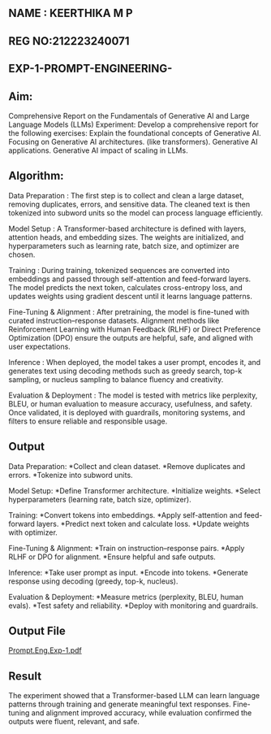 ## NAME : KEERTHIKA M P
## REG NO:212223240071
## EXP-1-PROMPT-ENGINEERING-
## Aim:
Comprehensive Report on the Fundamentals of Generative AI and Large Language Models (LLMs) Experiment: Develop a comprehensive report for the following exercises:
Explain the foundational concepts of Generative AI. Focusing on Generative AI architectures. (like transformers). Generative AI applications. Generative AI impact of scaling in LLMs.

## Algorithm:
Data Preparation : The first step is to collect and clean a large dataset, removing duplicates, errors, and sensitive data. The cleaned text is then tokenized into subword units so the model can process language efficiently.

Model Setup : A Transformer-based architecture is defined with layers, attention heads, and embedding sizes. The weights are initialized, and hyperparameters such as learning rate, batch size, and optimizer are chosen.

Training : During training, tokenized sequences are converted into embeddings and passed through self-attention and feed-forward layers. The model predicts the next token, calculates cross-entropy loss, and updates weights using gradient descent until it learns language patterns.

Fine-Tuning & Alignment : After pretraining, the model is fine-tuned with curated instruction–response datasets. Alignment methods like Reinforcement Learning with Human Feedback (RLHF) or Direct Preference Optimization (DPO) ensure the outputs are helpful, safe, and aligned with user expectations.

Inference : When deployed, the model takes a user prompt, encodes it, and generates text using decoding methods such as greedy search, top-k sampling, or nucleus sampling to balance fluency and creativity.

Evaluation & Deployment : The model is tested with metrics like perplexity, BLEU, or human evaluation to measure accuracy, usefulness, and safety. Once validated, it is deployed with guardrails, monitoring systems, and filters to ensure reliable and responsible usage.

## Output
Data Preparation: *Collect and clean dataset. *Remove duplicates and errors. *Tokenize into subword units.

Model Setup: *Define Transformer architecture. *Initialize weights. *Select hyperparameters (learning rate, batch size, optimizer).

Training: *Convert tokens into embeddings. *Apply self-attention and feed-forward layers. *Predict next token and calculate loss. *Update weights with optimizer.

Fine-Tuning & Alignment: *Train on instruction–response pairs. *Apply RLHF or DPO for alignment. *Ensure helpful and safe outputs.

Inference: *Take user prompt as input. *Encode into tokens. *Generate response using decoding (greedy, top-k, nucleus).

Evaluation & Deployment: *Measure metrics (perplexity, BLEU, human evals). *Test safety and reliability. *Deploy with monitoring and guardrails.

## Output File
[Prompt.Eng.Exp-1.pdf](https://github.com/user-attachments/files/22049645/Prompt.Eng.Exp-1.pdf)


## Result
The experiment showed that a Transformer-based LLM can learn language patterns through training and generate meaningful text responses. Fine-tuning and alignment improved accuracy, while evaluation confirmed the outputs were fluent, relevant, and safe.

